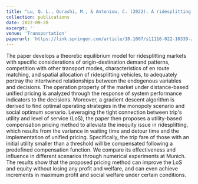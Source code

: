 ```yaml
---
title: "Lu, Q. L., Qurashi, M., & Antoniou, C. (2022). A ridesplitting market equilibrium model with utility-based compensation pricing. Transportation."
collection: publications
date: 2022-09-28
excerpt: ''
venue: 'Transportation'
paperurl: 'https://link.springer.com/article/10.1007/s11116-022-10339-z'
---
```


The paper develops a theoretic equilibrium model for ridesplitting markets with specific considerations of origin-destination demand patterns, competition with other transport modes, characteristics of en route matching, and spatial allocation of ridesplitting vehicles, to adequately portray the intertwined relationships between the endogenous variables and decisions. The operation property of the market under distance-based unified pricing is analyzed through the response of system performance indicators to the decisions. Moreover, a gradient descent algorithm is derived to find optimal operating strategies in the monopoly scenario and social optimum scenario. Leveraging the tight connection between trip's utility and level of service (LoS), the paper then proposes a utility-based compensation pricing method to alleviate the inequity issue in ridesplitting, which results from the variance in waiting time and detour time and the implementation of unified pricing. Specifically, the trip fare of those with an initial utility smaller than a threshold will be compensated following a predefined compensation function. We compare its effectiveness and influence in different scenarios through numerical experiments at Munich. The results show that the proposed pricing method can improve the LoS and equity without losing any profit and welfare, and can even achieve increments in maximum profit and social welfare under certain conditions.

